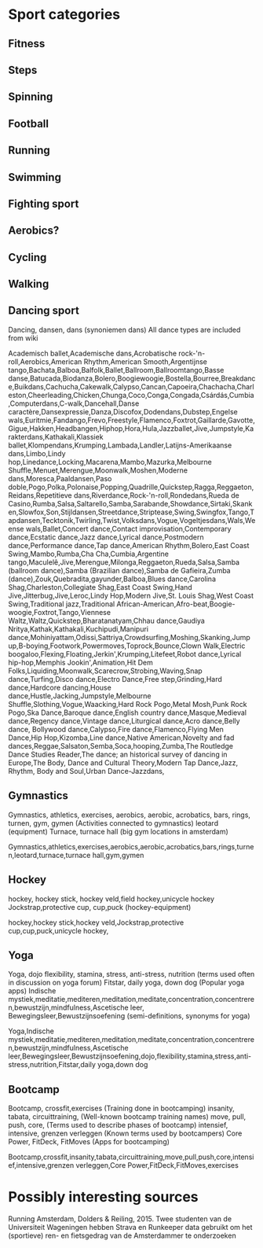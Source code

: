 # Sport categories

## Fitness

## Steps

## Spinning

## Football

## Running

## Swimming

## Fighting sport

## Aerobics?

## Cycling

## Walking

## Dancing sport
Dancing, dansen, dans (synoniemen dans)
All dance types are included from wiki

Academisch ballet,Academische dans,Acrobatische rock-'n-roll,Aerobics,American Rhythm,American Smooth,Argentijnse tango,Bachata,Balboa,Balfolk,Ballet,Ballroom,Ballroomtango,Basse danse,Batucada,Biodanza,Bolero,Boogiewoogie,Bostella,Bourree,Breakdance,Buikdans,Cachucha,Cakewalk,Calypso,Cancan,Capoeira,Chachacha,Charleston,Cheerleading,Chicken,Chunga,Coco,Conga,Congada,Csárdás,Cumbia,Computerdans,C-walk,Dancehall,Danse caractère,Dansexpressie,Danza,Discofox,Dodendans,Dubstep,Engelse wals,Euritmie,Fandango,Frevo,Freestyle,Flamenco,Foxtrot,Gaillarde,Gavotte,Gigue,Hakken,Headbangen,Hiphop,Hora,Hula,Jazzballet,Jive,Jumpstyle,Karakterdans,Kathakali,Klassiek ballet,Klompendans,Krumping,Lambada,Landler,Latijns-Amerikaanse dans,Limbo,Lindy hop,Linedance,Locking,Macarena,Mambo,Mazurka,Melbourne Shuffle,Menuet,Merengue,Moonwalk,Moshen,Moderne dans,Moresca,Paaldansen,Paso doble,Pogo,Polka,Polonaise,Popping,Quadrille,Quickstep,Ragga,Reggaeton,Reidans,Repetitieve dans,Riverdance,Rock-'n-roll,Rondedans,Rueda de Casino,Rumba,Salsa,Saltarello,Samba,Sarabande,Showdance,Sirtaki,Skanken,Slowfox,Son,Stijldansen,Streetdance,Striptease,Swing,Swingfox,Tango,Tapdansen,Tecktonik,Twirling,Twist,Volksdans,Vogue,Vogeltjesdans,Wals,Weense wals,Ballet,Concert dance,Contact improvisation,Contemporary dance,Ecstatic dance,Jazz dance,Lyrical dance,Postmodern dance,Performance dance,Tap dance,American Rhythm,Bolero,East Coast Swing,Mambo,Rumba,Cha Cha,Cumbia,Argentine tango,Maculelê,Jive,Merengue,Milonga,Reggaeton,Rueda,Salsa,Samba (ballroom dance),Samba (Brazilian dance),Samba de Gafieira,Zumba (dance),Zouk,Quebradita,gayunder,Balboa,Blues dance,Carolina Shag,Charleston,Collegiate Shag,East Coast Swing,Hand Jive,Jitterbug,Jive,Leroc,Lindy Hop,Modern Jive,St. Louis Shag,West Coast Swing,Traditional jazz,Traditional African-American,Afro-beat,Boogie-woogie,Foxtrot,Tango,Viennese Waltz,Waltz,Quickstep,Bharatanatyam,Chhau dance,Gaudiya Nritya,Kathak,Kathakali,Kuchipudi,Manipuri dance,Mohiniyattam,Odissi,Sattriya,Crowdsurfing,Moshing,Skanking,Jump up,B-boying,Footwork,Powermoves,Toprock,Bounce,Clown Walk,Electric boogaloo,Flexing,Floating,Jerkin',Krumping,Litefeet,Robot dance,Lyrical hip-hop,Memphis Jookin',Animation,Hit Dem Folks,Liquiding,Moonwalk,Scarecrow,Strobing,Waving,Snap dance,Turfing,Disco dance,Electro Dance,Free step,Grinding,Hard dance,Hardcore dancing,House dance,Hustle,Jacking,Jumpstyle,Melbourne Shuffle,Slothing,Vogue,Waacking,Hard Rock Pogo,Metal Mosh,Punk Rock Pogo,Ska Dance,Baroque dance,English country dance,Masque,Medieval dance,Regency dance,Vintage dance,Liturgical dance,Acro dance,Belly dance, Bollywood dance,Calypso,Fire dance,Flamenco,Flying Men Dance,Hip Hop,Kizomba,Line dance,Native American,Novelty and fad dances,Reggae,Salsaton,Semba,Soca,hooping,Zumba,The Routledge Dance Studies Reader,The dance; an historical survey of dancing in Europe,The Body, Dance and Cultural Theory,Modern Tap Dance,Jazz, Rhythm, Body and Soul,Urban Dance-Jazzdans,


## Gymnastics
Gymnastics, athletics, exercises, aerobics, aerobic, acrobatics, bars, rings, turnen, gym, gymen (Activities connected to gymnastics)
leotard (equipment)
Turnace, turnace hall (big gym locations in amsterdam)

Gymnastics,athletics,exercises,aerobics,aerobic,acrobatics,bars,rings,turnen,leotard,turnace,turnace hall,gym,gymen

## Hockey
hockey, hockey stick, hockey veld,field hockey,unicycle hockey
Jockstrap,protective cup, cup,puck (hockey-equipment)

hockey,hockey stick,hockey veld,Jockstrap,protective cup,cup,puck,unicycle hockey,

## Yoga
Yoga, dojo
flexibility, stamina, stress, anti-stress, nutrition (terms used often in discussion on yoga forum)
Fitstar, daily yoga, down dog (Popular yoga apps)
Indische mystiek,meditatie,mediteren,meditation,meditate,concentration,concentreren,bewustzijn,mindfulness,Ascetische leer, Bewegingsleer,Bewustzijnsoefening (semi-definitions, synonyms for yoga)

Yoga,Indische mystiek,meditatie,mediteren,meditation,meditate,concentration,concentreren,bewustzijn,mindfulness,Ascetische leer,Bewegingsleer,Bewustzijnsoefening,dojo,flexibility,stamina,stress,anti-stress,nutrition,Fitstar,daily yoga,down dog

## Bootcamp
Bootcamp, 
crossfit,exercises (Training done in bootcamping)
insanity, tabata, circuittraining, (Well-known bootcamp training names)
move, pull, push, core, (Terms used to describe phases of bootcamp)
intensief, intensive, grenzen verleggen (Known terms used by bootcampers)
Core Power, FitDeck, FitMoves (Apps for bootcamping)

Bootcamp,crossfit,insanity,tabata,circuittraining,move,pull,push,core,intensief,intensive,grenzen verleggen,Core Power,FitDeck,FitMoves,exercises

# Possibly interesting sources

Running Amsterdam, Dolders & Reiling, 2015.
Twee studenten van de Universiteit Wageningen
hebben Strava en Runkeeper data gebruikt om
het (sportieve) ren- en fietsgedrag van de Amsterdammer
te onderzoeken